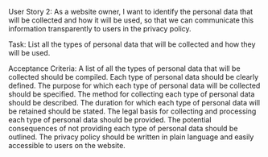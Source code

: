 User Story 2:
As a website owner, I want to identify the personal data that will be collected and how it will be used, so that we can communicate this information transparently to users in the privacy policy.

Task: 
List all the types of personal data that will be collected and how they will be used.

Acceptance Criteria:
A list of all the types of personal data that will be collected should be compiled.
Each type of personal data should be clearly defined.
The purpose for which each type of personal data will be collected should be specified.
The method for collecting each type of personal data should be described.
The duration for which each type of personal data will be retained should be stated.
The legal basis for collecting and processing each type of personal data should be provided.
The potential consequences of not providing each type of personal data should be outlined.
The privacy policy should be written in plain language and easily accessible to users on the website.
